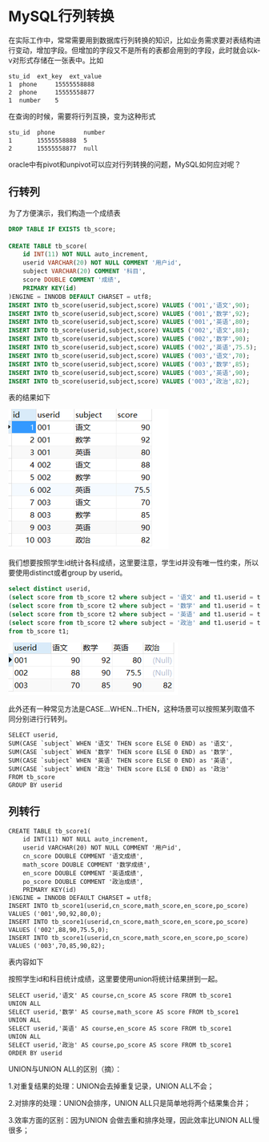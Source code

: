 # MySQL行列转换

在实际工作中，常常需要用到数据库行列转换的知识，比如业务需求要对表结构进行变动，增加字段。但增加的字段又不是所有的表都会用到的字段，此时就会以k-v对形式存储在一张表中。比如

```
stu_id  ext_key  ext_value
1  phone     15555558888
2  phone     15555558877
1  number    5
```

在查询的时候，需要将行列互换，变为这种形式

```
stu_id  phone        number
1       15555558888  5
2       15555558877  null
```

oracle中有pivot和unpivot可以应对行列转换的问题，MySQL如何应对呢？

## 行转列

为了方便演示，我们构造一个成绩表

```sql
DROP TABLE IF EXISTS tb_score;
 
CREATE TABLE tb_score(
    id INT(11) NOT NULL auto_increment,
    userid VARCHAR(20) NOT NULL COMMENT '用户id',
    subject VARCHAR(20) COMMENT '科目',
    score DOUBLE COMMENT '成绩',
    PRIMARY KEY(id)
)ENGINE = INNODB DEFAULT CHARSET = utf8;
INSERT INTO tb_score(userid,subject,score) VALUES ('001','语文',90);
INSERT INTO tb_score(userid,subject,score) VALUES ('001','数学',92);
INSERT INTO tb_score(userid,subject,score) VALUES ('001','英语',80);
INSERT INTO tb_score(userid,subject,score) VALUES ('002','语文',88);
INSERT INTO tb_score(userid,subject,score) VALUES ('002','数学',90);
INSERT INTO tb_score(userid,subject,score) VALUES ('002','英语',75.5);
INSERT INTO tb_score(userid,subject,score) VALUES ('003','语文',70);
INSERT INTO tb_score(userid,subject,score) VALUES ('003','数学',85);
INSERT INTO tb_score(userid,subject,score) VALUES ('003','英语',90);
INSERT INTO tb_score(userid,subject,score) VALUES ('003','政治',82);

```

表的结果如下

![pic](https://github.com/solo941/notes/blob/master/数据库/pics/微信截图_20190910235850.png)

我们想要按照学生id统计各科成绩，这里要注意，学生id并没有唯一性约束，所以要使用distinct或者group by userid。

```sql
select distinct userid,
(select score from tb_score t2 where subject = '语文' and t1.userid = t2.userid) 语文,
(select score from tb_score t2 where subject = '数学' and t1.userid = t2.userid) 数学,
(select score from tb_score t2 where subject = '英语' and t1.userid = t2.userid) 英语,
(select score from tb_score t2 where subject = '政治' and t1.userid = t2.userid) 政治
from tb_score t1;
```

![pic](https://github.com/solo941/notes/blob/master/数据库/pics/微信截图_20190911000633.png)

此外还有一种常见方法是CASE...WHEN...THEN，这种场景可以按照某列取值不同分别进行行转列。

```mysql
SELECT userid,
SUM(CASE `subject` WHEN '语文' THEN score ELSE 0 END) as '语文',
SUM(CASE `subject` WHEN '数学' THEN score ELSE 0 END) as '数学',
SUM(CASE `subject` WHEN '英语' THEN score ELSE 0 END) as '英语',
SUM(CASE `subject` WHEN '政治' THEN score ELSE 0 END) as '政治' 
FROM tb_score 
GROUP BY userid
```



## 列转行

```mysql
CREATE TABLE tb_score1(
    id INT(11) NOT NULL auto_increment,
    userid VARCHAR(20) NOT NULL COMMENT '用户id',
    cn_score DOUBLE COMMENT '语文成绩',
    math_score DOUBLE COMMENT '数学成绩',
    en_score DOUBLE COMMENT '英语成绩',
    po_score DOUBLE COMMENT '政治成绩',
    PRIMARY KEY(id)
)ENGINE = INNODB DEFAULT CHARSET = utf8;
INSERT INTO tb_score1(userid,cn_score,math_score,en_score,po_score) VALUES ('001',90,92,80,0);
INSERT INTO tb_score1(userid,cn_score,math_score,en_score,po_score) VALUES ('002',88,90,75.5,0);
INSERT INTO tb_score1(userid,cn_score,math_score,en_score,po_score) VALUES ('003',70,85,90,82);

```

表内容如下



按照学生id和科目统计成绩，这里要使用union将统计结果拼到一起。



```mysql
SELECT userid,'语文' AS course,cn_score AS score FROM tb_score1
UNION ALL
SELECT userid,'数学' AS course,math_score AS score FROM tb_score1
UNION ALL
SELECT userid,'英语' AS course,en_score AS score FROM tb_score1
UNION ALL
SELECT userid,'政治' AS course,po_score AS score FROM tb_score1
ORDER BY userid

```

UNION与UNION ALL的区别（摘）：

1.对重复结果的处理：UNION会去掉重复记录，UNION ALL不会；

2.对排序的处理：UNION会排序，UNION ALL只是简单地将两个结果集合并；

3.效率方面的区别：因为UNION 会做去重和排序处理，因此效率比UNION ALL慢很多；
